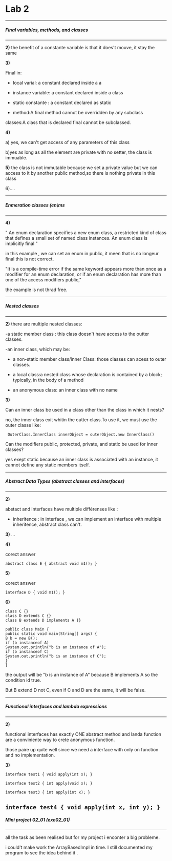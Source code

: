 

# Lab 2

___
##### Final variables, methods, and classes
___
**2)** the benefit of a constante variable is that it does't mouve, it stay the same


**3)** 

Final in:

- local varial: a constant declared inside a a

- instance variable: a constant declared inside a class

- static constante : a constant declared as static

- method:A final method cannot be overridden by any subclass

classes:A class that is declared final cannot be subclassed.

**4)**

a) yes, we can't get access of any parameters of this class

b)yes as long as all the element are private with no setter, the class is immuable.

**5)**
the class is not immutable because we set a private value
but we can access to it by another public method,so there is nothing private in this class

6)....

---
##### Enmeration classes (en\ms

---
**4)**

" An enum declaration specifies a new enum class, a restricted kind of class that defines a small set of named class instances.
An enum class is implicitly final "

in this example , we can set an enum in public, it meen that is no longeur final
this is not correct.

"It is a compile-time error if the same keyword appears more than once as a modifier for an enum declaration, or if an enum declaration has more than one of the access modifiers public,"

the example is not thrad free.

---
##### Nested classes

---

**2)**
 there are multiple nested classes:

-a static member class : this class doesn't have access to the outter classes.

-an inner class, which may be:

- a non-static member class/inner Class: those classes can acess to outer classes.

- a local class:a nested class whose declaration is contained by a block;
typically, in the body of a method

- an anonymous class:  an inner class with no name

**3)**

Can an inner class be used in a class other than the class in which it nests?

no, the inner class exit whitin the outter class.To use it, we must use the outer classe like:
 
```` OuterClass.InnerClass innerObject = outerObject.new InnerClass()````

Can the modifiers public, protected, private, and static be used for inner classes?

yes exept static because an inner class is associated with an instance, it cannot define any static members itself.

---
##### Abstract Data Types (abstract classes and interfaces)

---

**2)**

abstact and interfaces have multiple différenses like :

- inheritence : in interface , we can implement an interface with multiple inheritence, abstract class can't.


**3)**
...

**4)**

corect answer 

``abstract class E { abstract void m1(); }``

**5)**

corect answer 

``interface D { void m1(); }``

**6)**

````interface A {}
class C {}
class D extends C {}
class B extends D implements A {}

public class Main {
public static void main(String[] args) {
B b = new B();
if (b instanceof A)
System.out.println("b is an instance of A");
if (b instanceof C)
System.out.println("b is an instance of C");
}
}
````

the output will be "b is an instance of A" because B implements A so the condition id true.

But B extend D not C, even if C and D are the same, it will be false.

---
#####  Functional interfaces and lambda expressions

---

**2)**

functional interfaces has exactly ONE abstract method and landa function are a conviniente way to crete anonymous function.

those paire up quite well since we need a interface with only on function and no implementation.

**3)**

``interface test1 {
void apply(int x);
}
``

``interface test2 {
int apply(void x);
}
``

``interface test3 {
int apply(int x);
}
``

``interface test4 {
void apply(int x, int y);
}
``
---
##### Mini project 02_01 (exc02_01)

---

all the task as been realised but for my project i enconter a big probleme.

i could't make work the ArrayBasedImpl in time. I still documented my program to see the idea behind it .


